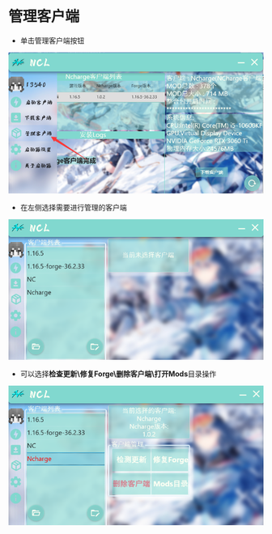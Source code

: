 # 管理客户端

* 单击管理客户端按钮

![](<../../.gitbook/assets/image (6) (1).png>)

* 在左侧选择需要进行管理的客户端

![](<../../.gitbook/assets/image (8).png>)

* 可以选择**检查更新\修复Forge\删除客户端\打开Mods**目录操作

![](<../../.gitbook/assets/image (9).png>)
